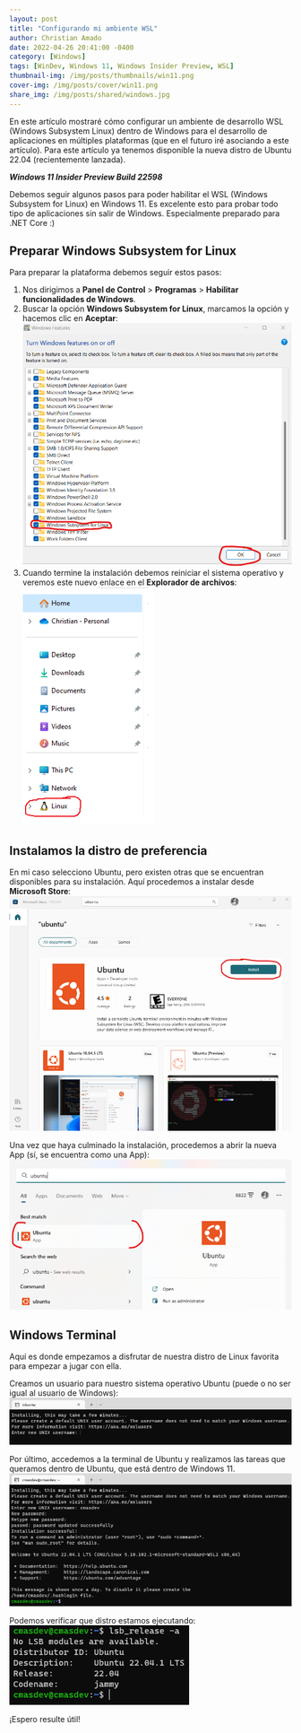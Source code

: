 ```yaml
---
layout: post
title: "Configurando mi ambiente WSL"
author: Christian Amado
date: 2022-04-26 20:41:00 -0400
category: [Windows]
tags: [WinDev, Windows 11, Windows Insider Preview, WSL]
thumbnail-img: /img/posts/thumbnails/win11.png
cover-img: /img/posts/cover/win11.png
share_img: /img/posts/shared/windows.jpg
---
```


En este artículo mostraré cómo configurar un ambiente de desarrollo WSL (Windows Subsystem Linux) dentro de Windows para el desarrollo de aplicaciones en múltiples plataformas (que en el futuro iré asociando a este artículo). Para este artículo ya tenemos disponible la nueva distro de Ubuntu 22.04 (recientemente lanzada).

***Windows 11 Insider Preview Build 22598***

<!--more-->

Debemos seguir algunos pasos para poder habilitar el WSL (Windows Subsystem for Linux) en Windows 11. Es excelente esto para probar todo tipo de aplicaciones sin salir de Windows. Especialmente preparado para .NET Core :)

## Preparar Windows Subsystem for Linux
Para preparar la plataforma debemos seguir estos pasos:
1. Nos dirigimos a **Panel de Control** > **Programas** > **Habilitar funcionalidades de Windows**.
2. Buscar la opción **Windows Subsystem for Linux**, marcamos la opción y hacemos clic en **Aceptar**:
![](/img/posts/2022/04/26/Wsl1.png)
3. Cuando termine la instalación debemos reiniciar el sistema operativo y veremos este nuevo enlace en el **Explorador de archivos**:
![](/img/posts/2022/04/26/Wsl2.png)

## Instalamos la distro de preferencia
En mi caso selecciono Ubuntu, pero existen otras que se encuentran disponibles para su instalación. Aquí procedemos a instalar desde **Microsoft Store**:
![](/img/posts/2022/04/26/Wsl3.png)  

Una vez que haya culminado la instalación, procedemos a abrir la nueva App (sí, se encuentra como una App):
![](/img/posts/2022/04/26/Wsl4.png)  

## Windows Terminal
Aquí es donde empezamos a disfrutar de nuestra distro de Linux favorita para empezar a jugar con ella.  

Creamos un usuario para nuestro sistema operativo Ubuntu (puede o no ser igual al usuario de Windows):
![](/img/posts/2022/04/26/Wsl5.png)  

Por último, accedemos a la terminal de Ubuntu y realizamos las tareas que queramos dentro de Ubuntu, que está dentro de Windows 11.
![](/img/posts/2022/04/26/Wsl6.png)  

Podemos verificar que distro estamos ejecutando:
![](/img/posts/2022/04/26/Wsl7.png)  

¡Espero resulte útil!
